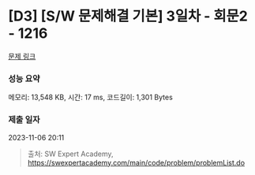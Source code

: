 # [D3] [S/W 문제해결 기본] 3일차 - 회문2 - 1216 

[문제 링크](https://swexpertacademy.com/main/code/problem/problemDetail.do?contestProbId=AV14Rq5aABUCFAYi) 

### 성능 요약

메모리: 13,548 KB, 시간: 17 ms, 코드길이: 1,301 Bytes

### 제출 일자

2023-11-06 20:11



> 출처: SW Expert Academy, https://swexpertacademy.com/main/code/problem/problemList.do